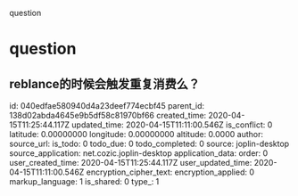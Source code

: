 question

# question
## reblance的时候会触发重复消费么？


id: 040edfae580940d4a23deef774ecbf45
parent_id: 138d02abda4645e9b5df58c81970bf66
created_time: 2020-04-15T11:25:44.117Z
updated_time: 2020-04-15T11:11:00.546Z
is_conflict: 0
latitude: 0.00000000
longitude: 0.00000000
altitude: 0.0000
author: 
source_url: 
is_todo: 0
todo_due: 0
todo_completed: 0
source: joplin-desktop
source_application: net.cozic.joplin-desktop
application_data: 
order: 0
user_created_time: 2020-04-15T11:25:44.117Z
user_updated_time: 2020-04-15T11:11:00.546Z
encryption_cipher_text: 
encryption_applied: 0
markup_language: 1
is_shared: 0
type_: 1